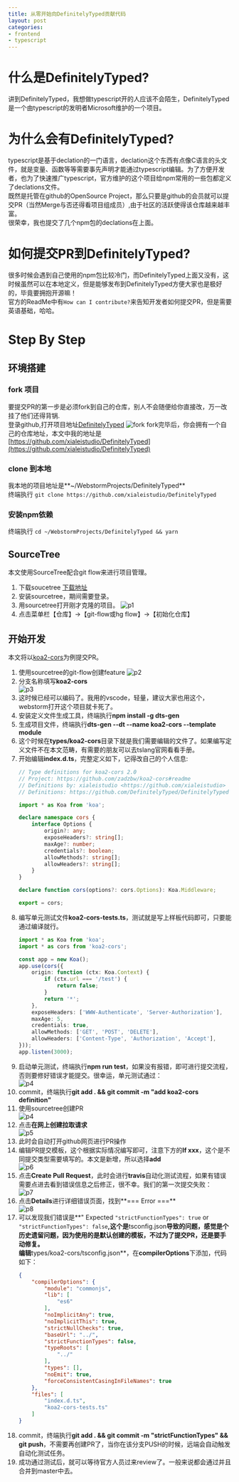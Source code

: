 ```yaml
---
title: 从零开始向DefinitelyTyped贡献代码
layout: post
categories:
- frontend
- typescript
---
```


# 什么是DefinitelyTyped?
讲到DefinitelyTyped，我想做typescript开的人应该不会陌生，DefinitelyTyped是一个由typescript的发明者Microsoft维护的一个项目。
# 为什么会有DefinitelyTyped?
typescript是基于declation的一门语言，declation这个东西有点像C语言的头文件，就是变量、函数等等需要事先声明才能通过typescript编辑。为了方便开发者，也为了快速推广typescript，官方维护的这个项目给npm常用的一些包都定义了declations文件。   
既然是托管在github的OpenSource Project，那么只要是github的会员就可以提交PR（当然Merge与否还得看项目组成员）,由于社区的活跃使得该仓库越来越丰富。   
很荣幸，我也提交了几个npm包的declations在上面。
# 如何提交PR到DefinitelyTyped?
很多时候会遇到自己使用的npm包比较冷门，而DefinitelyTyped上面又没有，这时候虽然可以在本地定义，但是能够发布到DefinitelyTyped方便大家也是极好的，毕竟要拥抱开源嘛！   
官方的ReadMe中有`How can I contribute?`来告知开发者如何提交PR，但是需要英语基础，哈哈。
# Step By Step
## 环境搭建
### fork 项目
要提交PR的第一步是必须fork到自己的仓库，别人不会随便给你直接改，万一改挂了他们还得背锅.   
登录github,打开项目地址[DefinitelyTyped](https://github.com/DefinitelyTyped/DefinitelyTyped)
![fork](https://og5r5kasb.qnssl.com/upload/QQ20171015-024655.png)
fork完毕后，你会拥有一个自己的仓库地址，本文中我的地址是[https://github.com/xialeistudio/DefinitelyTyped](https://github.com/xialeistudio/DefinitelyTyped)
### clone 到本地
我本地的项目地址是**~/WebstormProjects/DefinitelyTyped**   
终端执行 `git clone https://github.com/xialeistudio/DefinitelyTyped`
### 安装npm依赖
终端执行 `cd ~/WebstormProjects/DefinitelyTyped && yarn`

## SourceTree
本文使用SourceTree配合git flow来进行项目管理。
1. 下载soucetree [下载地址](https://www.sourcetreeapp.com)
2. 安装sourcetree，期间需要登录。
3. 用sourcetree打开刚才克隆的项目。
![p1](https://og5r5kasb.qnssl.com/upload/QQ20171015-030606.png)
4. 点击菜单栏【仓库】->【git-flow或hg flow】->【初始化仓库】

## 开始开发
本文将以[koa2-cors](https://www.npmjs.com/package/types/koa2-cors)为例提交PR。
1. 使用sourcetree的git-flow创建feature
![p2](https://og5r5kasb.qnssl.com/upload/QQ20171015-030911.png)
2. 分支名称填写**koa2-cors**   
![p3](https://og5r5kasb.qnssl.com/upload/QQ20171015-031005.png)
3. 这时候已经可以编码了。我用的vscode，轻量，建议大家也用这个，webstorm打开这个项目就卡死了。
4. 安装定义文件生成工具，终端执行**npm install -g dts-gen**
5. 生成项目文件，终端执行**dts-gen --dt --name koa2-cors --template module**
6. 这个时候在**types/koa2-cors**目录下就是我们需要编辑的文件了。如果编写定义文件不在本文范畴，有需要的朋友可以去tslang官网看看手册。
7. 开始编辑**index.d.ts**，完整定义如下，记得改自己的个人信息:   
    ```typescript
    // Type definitions for koa2-cors 2.0
    // Project: https://github.com/zadzbw/koa2-cors#readme
    // Definitions by: xialeistudio <https://github.com/xialeistudio>
    // Definitions: https://github.com/DefinitelyTyped/DefinitelyTyped

    import * as Koa from 'koa';

    declare namespace cors {
        interface Options {
            origin?: any;
            exposeHeaders?: string[];
            maxAge?: number;
            credentials?: boolean;
            allowMethods?: string[];
            allowHeaders?: string[];
        }
    }

    declare function cors(options?: cors.Options): Koa.Middleware;

    export = cors;
    ```
8. 编写单元测试文件**koa2-cors-tests.ts**，测试就是写上样板代码即可，只要能通过编译就行。   
    ```typescript
    import * as Koa from 'koa';
    import * as cors from 'koa2-cors';

    const app = new Koa();
    app.use(cors({
        origin: function (ctx: Koa.Context) {
            if (ctx.url === '/test') {
                return false;
            }
            return '*';
        },
        exposeHeaders: ['WWW-Authenticate', 'Server-Authorization'],
        maxAge: 5,
        credentials: true,
        allowMethods: ['GET', 'POST', 'DELETE'],
        allowHeaders: ['Content-Type', 'Authorization', 'Accept'],
    }));
    app.listen(3000);
    ```
9. 启动单元测试，终端执行**npm run test**，如果没有报错，即可进行提交流程，否则要修好错误才能提交。很幸运，单元测试通过：   
![p4](https://og5r5kasb.qnssl.com/upload/QQ20171015-032934.png)
10. commit，终端执行**git add . && git commit -m "add koa2-cors definition"**
11. 使用sourcetree创建PR   
![p4](https://og5r5kasb.qnssl.com/upload/QQ20171015-033135.png)
12. 点击**在网上创建拉取请求**   
![p5](https://og5r5kasb.qnssl.com/upload/QQ20171015-033252.png)
13. 此时会自动打开github网页进行PR操作   
14. 编辑PR提交模板，这个根据实际情况编写即可，注意下方的**If xxx**，这个是不同提交类型需要填写的。本文是新增，所以选择**add**   
![p6](https://og5r5kasb.qnssl.com/upload/QQ20171015-033524.png)
15. 点击**Create Pull Request**，此时会进行**travis**自动化测试流程，如果有错误需要点进去看到错误信息之后修正，很不幸。我们的第一次提交失败：   
![p7](https://og5r5kasb.qnssl.com/upload/QQ20171015-034009.png)
16. 点击**Details**进行详细错误页面，找到**=== Error ===**   
![p8](https://og5r5kasb.qnssl.com/upload/QQ20171015-034114.png)
17. 可以发现我们错误是**" Expected `"strictFunctionTypes": true` or `"strictFunctionTypes": false`**,这个是**tsconfig.json**导致的问题，感觉是个历史遗留问题，因为使用的是默认创建的模板，不过为了提交PR，还是要手动修复。   
编辑**types/koa2-cors/tsconfig.json**，在**compilerOptions**下添加，代码如下：   
    ```json
    {
        "compilerOptions": {
            "module": "commonjs",
            "lib": [
                "es6"
            ],
            "noImplicitAny": true,
            "noImplicitThis": true,
            "strictNullChecks": true,
            "baseUrl": "../",
            "strictFunctionTypes": false,
            "typeRoots": [
                "../"
            ],
            "types": [],
            "noEmit": true,
            "forceConsistentCasingInFileNames": true
        },
        "files": [
            "index.d.ts",
            "koa2-cors-tests.ts"
        ]
    }
    ```
18. commit，终端执行**git add . && git commit -m "strictFunctionTypes" && git push**，不需要再创建PR了，当你在该分支PUSH的时候，远端会自动触发自动化测试任务。
19. 成功通过测试后，就可以等待官方人员过来review了。一般来说都会通过并且合并到master中去。